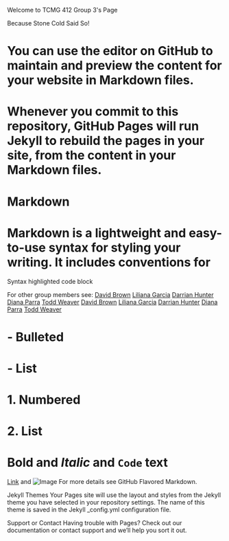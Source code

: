Welcome to TCMG 412 Group 3's Page

Because Stone Cold Said So!
# You can use the editor on GitHub to maintain and preview the content for your website in Markdown files.

# Whenever you commit to this repository, GitHub Pages will run Jekyll to rebuild the pages in your site, from the content in your Markdown files.

# Markdown
# Markdown is a lightweight and easy-to-use syntax for styling your writing. It includes conventions for

Syntax highlighted code block

For other group members see:
[David Brown](https://guides.github.com/features/mastering-markdown/)
[Liliana Garcia](https://guides.github.com/features/mastering-markdown/)
[Darrian Hunter](https://guides.github.com/features/mastering-markdown/)
[Diana Parra](https://guides.github.com/features/mastering-markdown/)
[Todd Weaver](https://guides.github.com/features/mastering-markdown/)
[David Brown](https://gvgtw.github.io/tcmg412-project2/David)
[Liliana Garcia](https://gvgtw.github.io/tcmg412-project2/liliana)
[Darrian Hunter](https://gvgtw.github.io/tcmg412-project2/Darrian)
[Diana Parra](https://gvgtw.github.io/tcmg412-project2/Diana)
[Todd Weaver](https://gvgtw.github.io/tcmg412-project2/Todd)

# - Bulleted
# - List

# 1. Numbered
# 2. List

# **Bold** and _Italic_ and `Code` text

[Link](url) and ![Image](src)
For more details see GitHub Flavored Markdown.

Jekyll Themes
Your Pages site will use the layout and styles from the Jekyll theme you have selected in your repository settings. The name of this theme is saved in the Jekyll _config.yml configuration file.

Support or Contact
Having trouble with Pages? Check out our documentation or contact support and we’ll help you sort it out.
